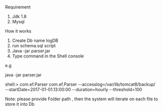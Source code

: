 
Requirement
 1. Jdk 1.8
 2. Mysql

 How it works
  1. Create Db name logDB
  2. run  schema.sql script
  3. Java -jar parser.jar
  4. Type command in the Shell console
 
  e.g

   java -jar parser.jar

   shell:> com.ef.Parser com.ef.Parser --accesslog=/var/lib/tomcat8/backup/ --startDate=2017-01-01.13:00:00 --duration=hourly --threshold=100

  Note:  please provide  Folder path , then the system will iterate on each file  to store it into Db